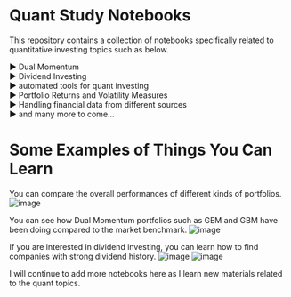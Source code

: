 # Quant Study Notebooks

This repository contains a collection of notebooks specifically related to quantitative investing topics such as below.

▶ Dual Momentum<br>
▶ Dividend Investing<br>
▶ automated tools for quant investing<br>
▶ Portfolio Returns and Volatility Measures<br>
▶ Handling financial data from different sources<br>
▶ and many more to come...<br>

# Some Examples of Things You Can Learn

You can compare the overall performances of different kinds of portfolios.
![image](https://user-images.githubusercontent.com/41933169/112768398-faa1ed00-8fe9-11eb-991c-8402d19524f2.png)

You can see how Dual Momentum portfolios such as GEM and GBM have been doing compared to the market benchmark.
![image](https://user-images.githubusercontent.com/41933169/112768475-3d63c500-8fea-11eb-912b-15261c7bffef.png)

If you are interested in dividend investing, you can learn how to find companies with strong dividend history.
![image](https://user-images.githubusercontent.com/41933169/112768890-3b026a80-8fec-11eb-919a-6f762719bed5.png)
![image](https://user-images.githubusercontent.com/41933169/112768897-481f5980-8fec-11eb-909a-0be331141ef5.png)

I will continue to add more notebooks here as I learn new materials related to the quant topics.
